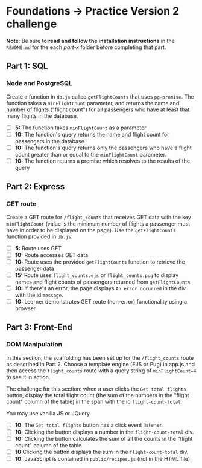 # Foundations -> Practice Version 2 challenge

**Note**: Be sure to **read and follow the installation instructions** in the
`README.md` for the each _part-x_ folder before completing that part.

## Part 1: SQL

### Node and PostgreSQL

Create a function in `db.js` called `getFlightCounts` that uses `pg-promise`.
The function takes a `minFlightCount` parameter, and returns the name and number
of flights ("flight count") for all passengers who have at least that many
flights in the database.

* [ ] **5:** The function takes `minFlightCount` as a parameter
* [ ] **10:** The function's query returns the name and flight count for
      passengers in the database.
* [ ] **10:** The function's query returns only the passengers who have a flight
      count greater than or equal to the `minFlightCount` parameter.
* [ ] **10:** The function returns a promise which resolves to the results of
      the query

## Part 2: Express

### GET route

Create a GET route for `/flight_counts` that receives GET data with the key
`minFlightCount` (value is the minimum number of flights a passenger must have
in order to be displayed on the page). Use the `getFlightCounts` function
provided in `db.js`.

* [ ] **5:** Route uses GET
* [ ] **10:** Route accesses GET data
* [ ] **10:** Route uses the provided `getFlightCounts` function to retrieve the
      passenger data
* [ ] **15:** Route uses `flight_counts.ejs` or `flight_counts.pug` to display
      names and flight counts of passengers returned from `getFlightCounts`
* [ ] **10:** If there's an error, the page displays `An error occurred` in the
      div with the id `message`.
* [ ] **10:** Learner demonstrates GET route (non-error) functionality using a
      browser

## Part 3: Front-End

### DOM Manipulation

In this section, the scaffolding has been set up for the `/flight_counts` route
as described in Part 2. Choose a template engine (EJS or Pug) in app.js and then
access the `flight_counts` route with a query string of `minFlightCount=4` to
see it in action.

The challenge for this section: when a user clicks the `Get total flights`
button, display the total flight count (the sum of the numbers in the "flight
count" column of the table) in the span with the id `flight-count-total`.

You may use vanilla JS or JQuery.

* [ ] **10:** The `Get total flights` button has a click event listener.
* [ ] **10:** Clicking the button displays a number in the `flight-count-total`
      div.
* [ ] **10:** Clicking the button calculates the sum of all the counts in the
      "flight count" column of the table
* [ ] **10** Clicking the button displays the sum in the `flight-count-total`
      div.
* [ ] **10:** JavaScript is contained in `public/recipes.js` (not in the HTML
      file)
